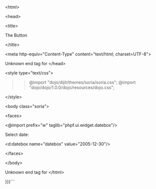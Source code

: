 <!DOCTYPE HTML PUBLIC "-//W3C//DTD HTML 4.01 Transitional//EN">


&lt;html&gt;


> 

&lt;head&gt;


> > 

&lt;title&gt;

The Button

&lt;/title&gt;


> > 

&lt;meta http-equiv="Content-Type" content="text/html; charset=UTF-8"&gt;



> 

Unknown end tag for &lt;/head&gt;




&lt;style type="text/css"&gt;


> > @import "<?php echo BASE\_URL?>dojo/dijit/themes/soria/soria.css";
> > @import "<?php echo BASE\_URL?>dojo/dojo/1.0.0/dojo/resources/dojo.css";

> 

&lt;/style&gt;




&lt;body class="soria"&gt;





&lt;faces&gt;


<@import prefix="w" taglib="phpf.ui.widget.datebox"/>

Select date: 

&lt;d:datebox name="datebox" value="2005-12-30"/&gt;





&lt;/faces&gt;


> 

&lt;/body&gt;




Unknown end tag for &lt;/html&gt;

}}}```